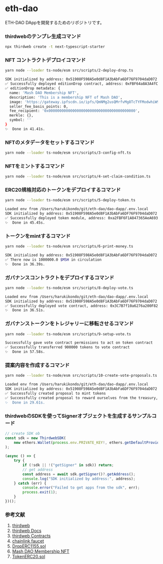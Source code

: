 # eth-dao
ETH-DAO DAppを開発するためのリポジトリです。

### thirdwebのテンプレ生成コマンド

```zsh
npx thirdweb create -t next-typescript-starter
```

### NFT コントラクトデプロイコマンド

```zsh
yarn node --loader ts-node/esm src/scripts/2-deploy-drop.ts
```

```zsh
SDK initialized by address: 0x51908F598A5e0d8F1A3bAbFa6DF76F9704daD072
✅ Successfully deployed editionDrop contract, address: 0xFBF64a8A3A4fCabb4042946192217090ae2B82C6
✅ editionDrop metadata: {
  name: 'Mash DAO Membership NFT',
  description: 'This is a membership NFT of Mash DAO',
  image: 'https://gateway.ipfscdn.io/ipfs/QmNMg2usQMrfvMg8TcTYFModwhiW9zAa4fBywxje3bKbuL/0',
  seller_fee_basis_points: 0,
  fee_recipient: '0x0000000000000000000000000000000000000000',
  merkle: {},
  symbol: ''
}
✨  Done in 41.41s.
```

### NFTのメタデータをセットするコマンド

```zsh
yarn node --loader ts-node/esm src/scripts/3-config-nft.ts
```

### NFTをミントするコマンド

```zsh
yarn node --loader ts-node/esm src/scripts/4-set-claim-condition.ts
```

### ERC20規格対応のトークンをデプロイするコマンド

```zsh
yarn node --loader ts-node/esm src/scripts/5-deploy-token.ts
```

```zsh
Loaded env from /Users/harukikondo/git/eth-dao/dao-dapp/.env.local
SDK initialized by address: 0x51908F598A5e0d8F1A3bAbFa6DF76F9704daD072
✅ Successfully deployed token module, address: 0xa2FBF6F1A847365AeA6937950575b3c974F5464f
✨  Done in 45.45s.
```

### トークンをmintするコマンド

```zsh
yarn node --loader ts-node/esm src/scripts/6-print-money.ts
```

```zsh
SDK initialized by address: 0x51908F598A5e0d8F1A3bAbFa6DF76F9704daD072
✅ There now is 1000000.0 $MSH in circulation
✨  Done in 36.39s.
```

### ガバナンスコントラクトをデプロイするコマンド

```zsh
yarn node --loader ts-node/esm src/scripts/8-deploy-vote.ts
```

```zsh
Loaded env from /Users/harukikondo/git/eth-dao/dao-dapp/.env.local
SDK initialized by address: 0x51908F598A5e0d8F1A3bAbFa6DF76F9704daD072
✅ Successfully deployed vote contract, address: 0x3C7B7f10a6276a200F825d45941c4A63ED4Fb480
✨  Done in 36.51s.
```

### ガバナンストークンをトレジャリーに移転させるコマンド

```zsh
yarn node --loader ts-node/esm src/scripts/9-setup-vote.ts
```

```zsh
Successfully gave vote contract permissions to act on token contract
✅ Successfully transferred 900000 tokens to vote contract
✨  Done in 57.58s.
```

### 提案内容を作成するコマンド

```zsh
yarn node --loader ts-node/esm src/scripts/10-create-vote-proposals.ts
```

```zsh
Loaded env from /Users/harukikondo/git/eth-dao/dao-dapp/.env.local
SDK initialized by address: 0x51908F598A5e0d8F1A3bAbFa6DF76F9704daD072
✅ Successfully created proposal to mint tokens
✅ Successfully created proposal to reward ourselves from the treasury, let's hope people vote for it!
✨  Done in 29.61s.
```

### thirdwebのSDKを使ってSignerオブジェクトを生成するサンプルコード

```ts
// create SDK ob
const sdk = new ThirdwebSDK(
    new ethers.Wallet(process.env.PRIVATE_KEY!, ethers.getDefaultProvider(process.env.ALCHEMY_API_URL))
);
  
(async () => {
    try {
        if (!sdk || !("getSigner" in sdk)) return;
        // get address
        const address = await sdk.getSigner()?.getAddress();
        console.log("SDK initialized by address:", address);
    } catch (err) {
        console.error("Failed to get apps from the sdk", err);
        process.exit(1);
    }
})();
```

### 参考文献
1. [thirdweb](https://thirdweb.com/)
2. [thirdweb Docs](https://portal.thirdweb.com/templates)
3. [thirdweb Contracts](https://github.com/thirdweb-dev/contracts)
4. [chainlink faucet](https://faucets.chain.link/)
5. [DropERC1155.sol](https://github.com/thirdweb-dev/contracts/blob/main/contracts/drop/DropERC1155.sol)
6. [Mash DAO Membership NFT](https://goerli.etherscan.io/token/0xFBF64a8A3A4fCabb4042946192217090ae2B82C6)
7. [TokenERC20.sol](https://github.com/thirdweb-dev/contracts/blob/main/contracts/token/TokenERC20.sol)